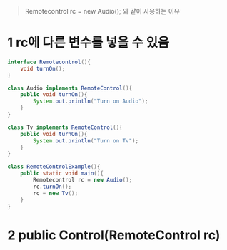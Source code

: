 
> Remotecontrol rc = new Audio(); 와 같이 사용하는 이유

# 1 rc에 다른 변수를 넣을 수 있음

```java
interface Remotecontrol(){
	void turnOn();
}
```

```java
class Audio implements RemoteControl(){
	public void turnOn(){
		System.out.println("Turn on Audio");	
	}
}
```

```java
class Tv implements RemoteControl(){
	public void turnOn(){
		System.out.println("Turn on Tv");	
	}
}
```

```java
class RemoteControlExample(){
	public static void main(){
		Remotecontrol rc = new Audio();
		rc.turnOn();
		rc = new Tv();
	}
}
```

# 2 public Control(RemoteControl rc)